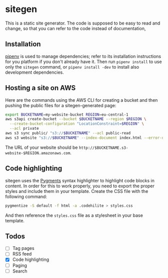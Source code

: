 # sitegen

This is a static site generator. The code is supposed to be easy to read and
change, so that you can refer to the code instead of documentation,

## Installation

[pipenv](https://pipenv.pypa.io/en/latest/) is used to manage dependencies;
refer to its installation instructions for you platform if you don't already
have it. Then run `pipenv install` to use only the `sitegen` command, or `pipenv
install -dev` to install also development dependencies.

## Hosting a site on AWS

Here are the commands using the AWS CLI for creating a bucket and then pushing
the public files for a sitegen-generated page:

```bash
export BUCKETNAME=my-website-bucket REGION=eu-central-1
aws s3api create-bucket --bucket $BUCKETNAME --region $REGION \
  --create-bucket-configuration "LocationConstraint=$REGION" \
  --acl private
aws s3 sync public/ "s3://$BUCKETNAME" --acl public-read
aws s3 website "s3://$BUCKETNAME" --index-document index.html --error-document error.html
```

The URL of your website should be `http://$BUCKETNAME.s3-website-$REGION.amazonaws.com`.

## Code highlighting

sitegen uses the [Pygments](https://pygments.org/) syntax highlighter to
highlight code blocks in content. In order for this to work properly, you need
to export the proper styles and include them in your template. Create the CSS
file with the following command:

```bash
pygmentize -S default -f html -a .codehilite > styles.css
```

And then reference the `styles.css` file as a stylesheet in your base template.

## Todos

- [ ] Tag pages
- [ ] RSS feed
- [x] Code highlighting
- [ ] Paging
- [ ] Search
